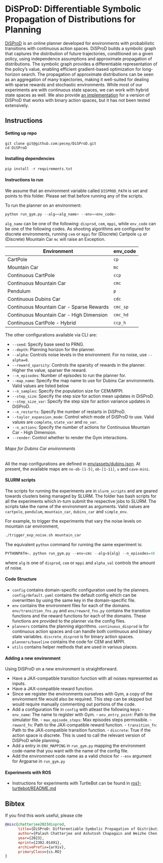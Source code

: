 # DiSProD: Differentiable Symbolic Propagation of Distributions for Planning 

[DiSProD](planners/continuous_disprod.py) is an online planner developed for environments with probabilistic transitions with continuous action spaces. DiSProD builds a symbolic graph that captures the distribution of future trajectories, conditioned on a given policy, using independence assumptions and approximate propagation of distributions. The symbolic graph provides a differentiable representation of the policy’s value, enabling efficient gradient-based optimization for long-horizon search. The propagation of approximate distributions can be seen as an aggregation of many trajectories, making it well-suited for dealing with sparse rewards and stochastic environments. While most of our experiments are with continuous state spaces, we can work with hybrid state spaces as well. We also provide [an implementation](planners/discrete_disprod.py) for a version of DiSProD that works with binary action spaces, but it has not been tested extensively.

## Instructions

#### Setting up repo
```
git clone git@github.com:pecey/DiSProD.git
cd DiSProD
```
#### Installing dependencies

```py
pip install -r requirements.txt
```

#### Instructions to run

We assume that an environment variable called `DISPROD_PATH` is set and points to this folder. Please set that before running any of the scripts.

To run the planner on an environment:
```py
python run_gym.py --alg=<alg_name> --env=<env_code>
```
`alg_name` can be one of the following: `disprod`, `cem`, `mppi`, while `env_code` can be one of the following codes. As shooting algorithms are configured for discrete environments, running `cem` or `mppi` for (Discrete) Cartpole `cp` or (Discrete) Mountain Car `mc` will raise an Exception.

| Environment                               | env_code        |
| -----------                               | -----------     |
| CartPole                                  | `cp`            |
| Mountain Car                              | `mc`            |
| Continuous CartPole                       | `ccp`           |
| Continuous Mountain Car                   | `cmc`           |
| Pendulum                                  | `p`             |
| Continuous Dubins Car                     | `cdc`           |
| Continuous Mountain Car - Sparse Rewards  | `cmc_sp`        |
| Continuous Mountain Car - High Dimension  | `cmc_hd`        |
| Continuous CartPole - Hybrid              | `ccp_h`         |

The other configurations available via CLI are:
- `--seed`: Specify base seed to PRNG.
- `--depth`: Planning horizon for the planner.
- `--alpha`: Controls noise levels in the environment. For no noise, use `--alpha=0`.
- `--reward_sparsity`: Controls the sparsity of rewards in the planner. Higher the value, sparser the reward.
- `--n_episodes`: Number of episodes to run the planner for.
- `--map_name`: Specify the map name to use for Dubins Car environments. Valid values are listed below
- `--n_samples`: Specify the population size for CEM/MPPI.
- `--step_size`: Specify the step size for action mean updates in DiSProD. 
- `--step_size_var`: Specify the step size for action variance updates in DiSProD.
- `--n_restarts`: Specify the number of restarts in DiSProD.
- `--taylor_expansion_mode`: Control which mode of DiSProD to use. Valid values are `complete`, `state_var` and `no_var`.
- `--n_actions`: Specify the number of actions for Continuous Mountain Car - High Dimension.  
- `--render`: Control whether to render the Gym interactions.

###### Maps for Dubins Car environments

All the map configurations are defined in [env/assets/dubins.json](env/assets/dubins.json). At present, the available maps are `no-ob-[1-5]`, `ob-[1-11]`, `u` and `cave-mini`.

#### SLURM scripts

The scripts for running the experiments are in `slurm_scripts` and are geared towards clusters being managed by SLURM. The folder has bash scripts for all the experiments which in-turn submit the respective jobs to SLURM. The scripts take the name of the environment as arguments. Valid values are `cartpole`, `pendulum`, `mountain_car`, `dubins_car` and `simple_env`. 

For example, to trigger the experiments that vary the noise levels on mountain car environment, 

```sh
./trigger_exp_noise.sh mountain_car
```

The equivalent `python` command for running the same experiment is:

```py
PYTHONPATH=. python run_gym.py --env=cmc --alg=${alg} --n_episodes=48 --alpha=${alpha_val} --render=False 
```

where `alg` is one of `disprod`, `cem` or `mppi` and `alpha_val` controls the amount of noise.

#### Code Structure

- `config` contains domain-specific configuration used by the planners. `config/default.yaml` contains the default config which can be overwritten by using the same key in the domain-specific file.
- `env` contains the environment files for each of the domains. `env/transition_fns.py` and `env/reward_fns.py` contains the transition functions and the reward functions for each of the domains. These functions are provided to the planner via the config files. 
- `planners` contains the planning algorithms. `continuous_disprod` is for continuous action spaces and can handle both continuous and binary state variables. `discrete_disprod` is for binary action spaces. `planners/baseline` contains the code for CEM and MPPI.
- `utils` contains helper methods that are used in various places.

#### Adding a new environment

Using DiSProD on a new environment is straightforward. 
- Have a JAX-compatible transition function with all noises represented as inputs.
- Have a JAX-compatible reward function.
- Since we register the environments ourselves with Gym, a copy of the environment file would also be required. This step can be skipped but would require manually commenting out portions of the code.
- Add a configuration file in `config` with atleast the following keys:
      - `env_name`: The name to register with Gym.
      - `env_entry_point`: Path to the simulator file.
      - `max_episode_steps`: Max episodes steps permissible.
      - `reward_fn`: Path to the JAX-compatible reward function.
      - `transition_fn`: Path to the JAX-compatible transition function.
      - `discrete`: True if the action space is discrete. This is used to call the relevant version of DiSProD while planning. 
- Add a entry in `ENV_MAPPING` in `run_gym.py` mapping the environment code-name that you want with the name of the config file.
- Add the environment code name as a valid choice for `--env` argument for Argparse in `run_gym.py`


#### Experiments with ROS

- Instructions for experiments with TurtleBot can be found in [ros1-turtlebot/README.md](ros1-turtlebot/README.md)

## Bibtex
If you find this work useful, please cite

```bibtex
@misc{chatterjee2023disprod,
      title={DiSProD: Differentiable Symbolic Propagation of Distributions for Planning}, 
      author={Palash Chatterjee and Ashutosh Chapagain and Weizhe Chen and Roni Khardon},
      year={2023},
      eprint={2302.01491},
      archivePrefix={arXiv},
      primaryClass={cs.RO}
}
```